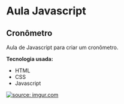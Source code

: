 <h1>
Aula Javascript
</h1>
<h2>
Cronômetro
</h2>

Aula de Javascript para criar um cronômetro.

**Tecnologia usada:**
* HTML
* CSS
* Javascript

<a href="https://imgur.com/ovFocdA"><img src="https://i.imgur.com/ovFocdA.png" title="source: imgur.com" /></a>
